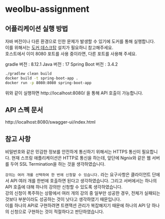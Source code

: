 # weolbu-assignment
## 어플리케이션 실행 방법
자바 버전이나 다른 환경으로 인한 문제가 발생할 수 있기에 도커를 통해 실행합니다.   
이를 위해서는 [도커 데스크탑](https://www.docker.com/products/docker-desktop/) 설치가 필요하니 참고해주세요.   
호스트에서 이미 8080 포트를 사용 중이라면, 다른 포트를 사용해 주세요.

gradle 버전 : 8.12.1
Java 버전 : 17
Spring Boot 버전 : 3.4.2

```sh
./gradlew clean build
docker build -t spring-boot-app .
docker run -p 8080:8080 spring-boot-app
```
위와 같이 실행하면 http://localhost:8080/ 을 통해 API 호출이 가능합니다.

## API 스펙 문서
http://localhost:8080/swagger-ui/index.html

## 참고 사항
비밀번호와 같은 민감한 정보를 안전하게 통신하기 위해서는 HTTPS 통신이 필요합니다.
현재 스프링 애플리케이션은 HTTP로 통신을 하는데, 앞단에 Ngnix와 같은 웹 서버를 두어 SSL Termination을 하는 것을 생각하였습니다.

`강의는 여러 개를 선택하여 한 번에 신청할 수 있습니다.` 라는 요구사항은 클라이언트 단에서 API 여러 개를 한번에 호출하면 된다고 생각하였습니다. 
그리고 서버에서는 하나의 API 호출에 대해 하나의 강의만 신청할 수 있도록 생각하였습니다.   
강의 신청이 폭주하는 상황에서 여러 개의 강의 중 일부만 성공한 경우, 전체가 실패되는 것보다 부분이라도 성공하는 것이 낫다고 생각하였기 때문입니다.   
이를 하나의 API로 구현하려면 트랜잭션 관리가 복잡해지기 때문에 하나의 API 당 하나의 신청으로 구현하는 것이 적절하다고 판단하였습니다.
